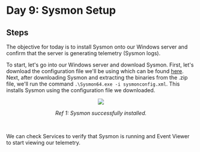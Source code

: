 # Day 9: Sysmon Setup
## Steps
The objective for today is to install Sysmon onto our Windows server and confirm that the server is generating telemetry (Sysmon logs).

To start, let's go into our Windows server and download Sysmon. First, let's download the configuration file we'll be using which can be found [here](https://github.com/olafhartong/sysmon-modular/blob/master/sysmonconfig.xml). Next, after downloading Sysmon and extracting the binaries from the .zip file, we'll run the command `.\Sysmon64.exe -i sysmonconfig.xml`. This installs Sysmon using the configuration file we downloaded.

<p align="center"><img src="https://i.imgur.com/GkNk7DT.png"></p>
<p align="center"><i>Ref 1: Sysmon successfully installed.</i></p>
<br>

We can check Services to verify that Sysmon is running and Event Viewer to start viewing our telemetry.

